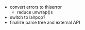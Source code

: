 - convert errors to thiserror
  - reduce unwrap()s
- switch to lalrpop?
- finalize parse tree and external API
